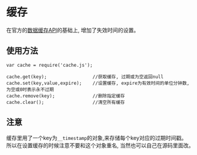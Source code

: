# 缓存

在官方的[数据缓存API](https://mp.weixin.qq.com/debug/wxadoc/dev/api/data.html#wxsetstorageobject)的基础上, 增加了失效时间的设置。

## 使用方法

```
var cache = require('cache.js');

cache.get(key);                 //获取缓存, 过期或为空返回null
cache.set(key,value,expire);    //设置缓存, expire为有效时间的单位分钟数, 为空或0时表示永不过期
cache.remove(key);              //删除指定缓存
cache.clear();                  //清空所有缓存
```


## 注意

缓存里用了一个key为`__timestamp`的对象,来存储每个key对应的过期时间戳。  
所以在设置缓存的时候注意不要和这个对象重名, 当然也可以自己在源码里面改。




